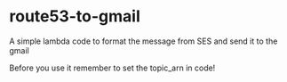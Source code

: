 # route53-to-gmail
A simple lambda code to format the message from SES and send it to the gmail

Before you use it remember to set the topic_arn in code!
